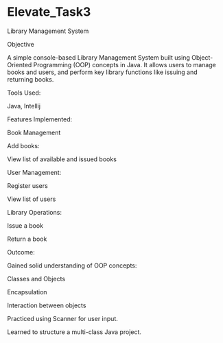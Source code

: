 # Elevate_Task3
Library Management System

Objective

   A simple console-based Library Management System built using Object-Oriented Programming (OOP) concepts in Java. It allows users to manage books and users, and perform key library functions like issuing and returning books.
 

Tools Used:

   Java, Intellij
 
Features Implemented:

   Book Management
 
Add books:

   View list of available and issued books
 
User Management:

  Register users

  View list of users

Library Operations:

   Issue a book
 
   Return a book
 
Outcome:

   Gained solid understanding of OOP concepts:

   Classes and Objects
 
   Encapsulation
 
   Interaction between objects
 
   Practiced using Scanner for user input.
 
   Learned to structure a multi-class Java project.
 
